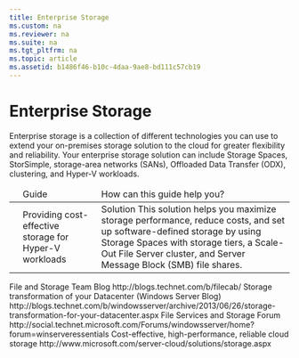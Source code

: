 ```yaml
---
title: Enterprise Storage
ms.custom: na
ms.reviewer: na
ms.suite: na
ms.tgt_pltfrm: na
ms.topic: article
ms.assetid: b1486f46-b10c-4daa-9ae8-bd111c57cb19
---
```

# Enterprise Storage
<?xml version="1.0" encoding="utf-8"?>
<developerConceptualDocument xmlns="http://ddue.schemas.microsoft.com/authoring/2003/5" xmlns:xlink="http://www.w3.org/1999/xlink" xmlns:xsi="http://www.w3.org/2001/XMLSchema-instance" xsi:schemaLocation="http://ddue.schemas.microsoft.com/authoring/2003/5 http://clixdevr3.blob.core.windows.net/ddueschema/developer.xsd">
  <introduction>
    <para>Enterprise storage is a collection of different technologies you can use to extend your on-premises storage solution to the cloud for greater flexibility and reliability. Your enterprise storage solution can include Storage Spaces, StorSimple, storage-area networks (SANs), Offloaded Data Transfer (ODX), clustering, and Hyper-V workloads.</para>
  </introduction>
  <section expanded="true">
    <content>
      <table xmlns:caps="http://schemas.microsoft.com/build/caps/2013/11">
        <thead>
          <tr>
            <TD>
              <mediaLink>
                <image xlink:href="d542c9ab-eca3-47ae-90df-b6dbd3d6fb48" />
              </mediaLink>
              <para />
            </TD>
            <TD>
              <para>Guide</para>
            </TD>
            <TD>
              <para>How can this guide help you?</para>
            </TD>
          </tr>
        </thead>
        <tbody>
          <tr>
            <TD>
              <para />
            </TD>
            <TD>
              <para>
                <link xlink:href="e70fcb94-0576-4582-a1e0-8c41f8d745cc">Providing cost-effective storage for Hyper-V workloads</link>
              </para>
            </TD>
            <TD>
              <para>
                <embeddedLabel>Solution</embeddedLabel>
              </para>
              <para>This solution helps you maximize storage performance, reduce costs, and set up software-defined storage by using Storage Spaces with storage tiers, a Scale-Out File Server cluster, and Server Message Block (SMB) file shares.</para>
            </TD>
          </tr>
        </tbody>
      </table>
    </content>
  </section>
  <section>
    <title>Relevant resources</title>
    <content>
      <list class="bullet">
        <listItem>
          <para>
            <externalLink>
              <linkText>File and Storage Team Blog</linkText>
              <linkUri>http://blogs.technet.com/b/filecab/</linkUri>
            </externalLink>
          </para>
        </listItem>
        <listItem>
          <para>
            <externalLink>
              <linkText>Storage transformation of your Datacenter (Windows Server Blog)</linkText>
              <linkUri>http://blogs.technet.com/b/windowsserver/archive/2013/06/26/storage-transformation-for-your-datacenter.aspx</linkUri>
            </externalLink>
          </para>
        </listItem>
        <listItem>
          <para>
            <externalLink>
              <linkText>File Services and Storage Forum</linkText>
              <linkUri>http://social.technet.microsoft.com/Forums/windowsserver/home?forum=winserveressentials</linkUri>
            </externalLink>
          </para>
        </listItem>
        <listItem>
          <para>
            <externalLink>
              <linkText>Cost-effective, high-performance, reliable cloud storage</linkText>
              <linkUri>http://www.microsoft.com/server-cloud/solutions/storage.aspx</linkUri>
            </externalLink>
          </para>
        </listItem>
      </list>
    </content>
  </section>
  <relatedTopics />
</developerConceptualDocument>